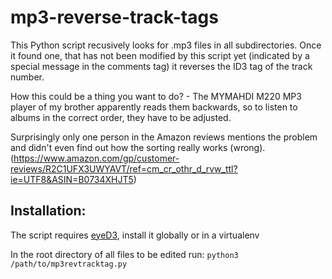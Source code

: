 # mp3-reverse-track-tags
This Python script recusively looks for .mp3 files in all subdirectories. Once it found one, that has not been modified by this script yet (indicated by a special message in the comments tag) it reverses the ID3 tag of the track number.

How this could be a thing you want to do? - The MYMAHDI M220 MP3 player of my brother apparently reads them backwards, so to listen to albums in the correct order, they have to be adjusted.

Surprisingly only one person in the Amazon reviews mentions the problem and didn't even find out how the sorting really works (wrong). (https://www.amazon.com/gp/customer-reviews/R2C1UFX3UWYAVT/ref=cm_cr_othr_d_rvw_ttl?ie=UTF8&ASIN=B0734XHJT5)

## Installation:

The script requires [eyeD3](http://eyed3.readthedocs.io/en/latest/), install it globally or in a virtualenv

In the root directory of all files to be edited run: `python3 /path/to/mp3revtracktag.py`
